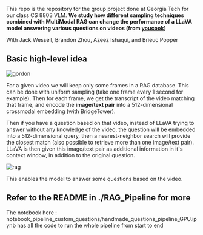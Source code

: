 This repo is the repository for the group project done at Georgia Tech for our class CS 8803 VLM.
**We study how different sampling techniques combined with MultiModal RAG can change the performance of a LLaVA model answering various questions on videos (from [youcook](https://github.com/Jossome/YoucookQA))**

With Jack Wessell, Brandon Zhou, Azeez Ishaqui, and Brieuc Popper

## Basic high-level idea 


![gordon](https://github.com/user-attachments/assets/9856bf76-3fa2-412b-a374-1412bdf07f90)




For a given video we will keep only some frames in a RAG database. This can be done with uniform sampling (take one frame every 1 second for example). Then for each frame, we get the transcript of the video matching that frame, and encode the **image/text pair** into a 512-dimensional crossmodal embedding (with BridgeTower).

Then if you have a question based on that video, instead of LLaVA trying to answer without any knowledge of the video, the question will be embedded into a 512-dimensional query, then a nearest-neighbor search will provide the closest match (also possible to retrieve more than one image/text pair). LLaVA is then given this image/text pair as additional information in it's context window, in addition to the original question.

![rag](https://github.com/user-attachments/assets/4893de55-d34d-469d-a8c3-4ddcae213e00)

This enables the model to answer some questions based on the video.

## Refer to the README in ./RAG_Pipeline for more



The notebook here : notebook_pipeline_custom_questions/handmade_questions_pipeline_GPU.ipynb has all the code to run the whole pipeline from start to end
